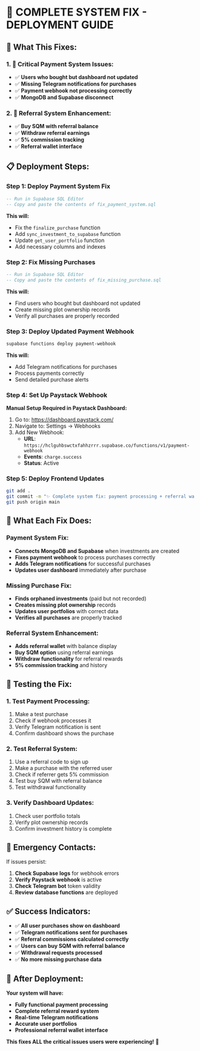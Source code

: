 # 🚀 COMPLETE SYSTEM FIX - DEPLOYMENT GUIDE

## **🎯 What This Fixes:**

### **1. 🚨 Critical Payment System Issues:**
- ✅ **Users who bought but dashboard not updated**
- ✅ **Missing Telegram notifications for purchases**
- ✅ **Payment webhook not processing correctly**
- ✅ **MongoDB and Supabase disconnect**

### **2. 🎁 Referral System Enhancement:**
- ✅ **Buy SQM with referral balance**
- ✅ **Withdraw referral earnings**
- ✅ **5% commission tracking**
- ✅ **Referral wallet interface**

## **📋 Deployment Steps:**

### **Step 1: Deploy Payment System Fix**
```sql
-- Run in Supabase SQL Editor
-- Copy and paste the contents of fix_payment_system.sql
```

**This will:**
- Fix the `finalize_purchase` function
- Add `sync_investment_to_supabase` function
- Update `get_user_portfolio` function
- Add necessary columns and indexes

### **Step 2: Fix Missing Purchases**
```sql
-- Run in Supabase SQL Editor
-- Copy and paste the contents of fix_missing_purchase.sql
```

**This will:**
- Find users who bought but dashboard not updated
- Create missing plot ownership records
- Verify all purchases are properly recorded

### **Step 3: Deploy Updated Payment Webhook**
```bash
supabase functions deploy payment-webhook
```

**This will:**
- Add Telegram notifications for purchases
- Process payments correctly
- Send detailed purchase alerts

### **Step 4: Set Up Paystack Webhook**
**Manual Setup Required in Paystack Dashboard:**
1. Go to: https://dashboard.paystack.com/
2. Navigate to: Settings → Webhooks
3. Add New Webhook:
   - **URL**: `https://hclguhbswctxfahhzrrr.supabase.co/functions/v1/payment-webhook`
   - **Events**: `charge.success`
   - **Status**: Active

### **Step 5: Deploy Frontend Updates**
```bash
git add .
git commit -m "✨ Complete system fix: payment processing + referral wallet"
git push origin main
```

## **🔧 What Each Fix Does:**

### **Payment System Fix:**
- **Connects MongoDB and Supabase** when investments are created
- **Fixes payment webhook** to process purchases correctly
- **Adds Telegram notifications** for successful purchases
- **Updates user dashboard** immediately after purchase

### **Missing Purchase Fix:**
- **Finds orphaned investments** (paid but not recorded)
- **Creates missing plot ownership** records
- **Updates user portfolios** with correct data
- **Verifies all purchases** are properly tracked

### **Referral System Enhancement:**
- **Adds referral wallet** with balance display
- **Buy SQM option** using referral earnings
- **Withdraw functionality** for referral rewards
- **5% commission tracking** and history

## **🧪 Testing the Fix:**

### **1. Test Payment Processing:**
1. Make a test purchase
2. Check if webhook processes it
3. Verify Telegram notification is sent
4. Confirm dashboard shows the purchase

### **2. Test Referral System:**
1. Use a referral code to sign up
2. Make a purchase with the referred user
3. Check if referrer gets 5% commission
4. Test buy SQM with referral balance
5. Test withdrawal functionality

### **3. Verify Dashboard Updates:**
1. Check user portfolio totals
2. Verify plot ownership records
3. Confirm investment history is complete

## **🚨 Emergency Contacts:**

If issues persist:
1. **Check Supabase logs** for webhook errors
2. **Verify Paystack webhook** is active
3. **Check Telegram bot** token validity
4. **Review database functions** are deployed

## **✅ Success Indicators:**

- ✅ **All user purchases show on dashboard**
- ✅ **Telegram notifications sent for purchases**
- ✅ **Referral commissions calculated correctly**
- ✅ **Users can buy SQM with referral balance**
- ✅ **Withdrawal requests processed**
- ✅ **No more missing purchase data**

## **🎉 After Deployment:**

**Your system will have:**
- **Fully functional payment processing**
- **Complete referral reward system**
- **Real-time Telegram notifications**
- **Accurate user portfolios**
- **Professional referral wallet interface**

**This fixes ALL the critical issues users were experiencing!** 🚀
